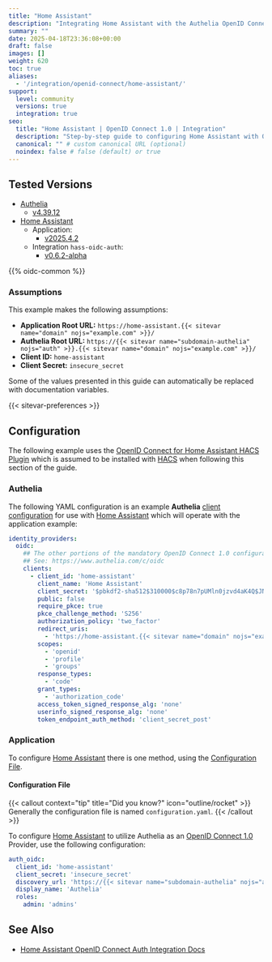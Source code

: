 ```yaml
---
title: "Home Assistant"
description: "Integrating Home Assistant with the Authelia OpenID Connect 1.0 Provider."
summary: ""
date: 2025-04-18T23:36:08+00:00
draft: false
images: []
weight: 620
toc: true
aliases:
  - '/integration/openid-connect/home-assistant/'
support:
  level: community
  versions: true
  integration: true
seo:
  title: "Home Assistant | OpenID Connect 1.0 | Integration"
  description: "Step-by-step guide to configuring Home Assistant with OpenID Connect 1.0 for secure SSO. Enhance your login flow using Authelia’s modern identity management."
  canonical: "" # custom canonical URL (optional)
  noindex: false # false (default) or true
---
```


## Tested Versions

- [Authelia]
  - [v4.39.12](https://github.com/authelia/authelia/releases/tag/v4.39.12)
- [Home Assistant]
  - Application:
    - [v2025.4.2](https://github.com/home-assistant/core/releases/tag/2025.4.2)
  - Integration `hass-oidc-auth`:
    - [v0.6.2-alpha](https://github.com/christiaangoossens/hass-oidc-auth/releases/tag/v0.6.2-alpha)

{{% oidc-common %}}

### Assumptions

This example makes the following assumptions:

- __Application Root URL:__ `https://home-assistant.{{< sitevar name="domain" nojs="example.com" >}}/`
- __Authelia Root URL:__ `https://{{< sitevar name="subdomain-authelia" nojs="auth" >}}.{{< sitevar name="domain" nojs="example.com" >}}/`
- __Client ID:__ `home-assistant`
- __Client Secret:__ `insecure_secret`

Some of the values presented in this guide can automatically be replaced with documentation variables.

{{< sitevar-preferences >}}

## Configuration

The following example uses the [OpenID Connect for Home Assistant HACS Plugin] which is assumed to be installed with
[HACS](https://hacs.xyz/) when following this section of the guide.

### Authelia

The following YAML configuration is an example __Authelia__ [client configuration] for use with [Home Assistant] which will
operate with the application example:

```yaml {title="configuration.yml"}
identity_providers:
  oidc:
    ## The other portions of the mandatory OpenID Connect 1.0 configuration go here.
    ## See: https://www.authelia.com/c/oidc
    clients:
      - client_id: 'home-assistant'
        client_name: 'Home Assistant'
        client_secret: '$pbkdf2-sha512$310000$c8p78n7pUMln0jzvd4aK4Q$JNRBzwAo0ek5qKn50cFzzvE9RXV88h1wJn5KGiHrD0YKtZaR/nCb2CJPOsKaPK0hjf.9yHxzQGZziziccp6Yng'  # The digest of 'insecure_secret'.
        public: false
        require_pkce: true
        pkce_challenge_method: 'S256'
        authorization_policy: 'two_factor'
        redirect_uris:
          - 'https://home-assistant.{{< sitevar name="domain" nojs="example.com" >}}/auth/oidc/callback'
        scopes:
          - 'openid'
          - 'profile'
          - 'groups'
        response_types:
          - 'code'
        grant_types:
          - 'authorization_code'
        access_token_signed_response_alg: 'none'
        userinfo_signed_response_alg: 'none'
        token_endpoint_auth_method: 'client_secret_post'
```

### Application

To configure [Home Assistant] there is one method, using the [Configuration File](#configuration-file).

#### Configuration File

{{< callout context="tip" title="Did you know?" icon="outline/rocket" >}}
Generally the configuration file is named `configuration.yaml`.
{{< /callout >}}

To configure [Home Assistant] to utilize Authelia as an [OpenID Connect 1.0] Provider, use the following configuration:

```yaml {title="configuration.yaml"}
auth_oidc:
  client_id: 'home-assistant'
  client_secret: 'insecure_secret'
  discovery_url: 'https://{{< sitevar name="subdomain-authelia" nojs="auth" >}}.{{< sitevar name="domain" nojs="example.com" >}}/.well-known/openid-configuration'
  display_name: 'Authelia'
  roles:
    admin: 'admins'
```

## See Also

- [Home Assistant OpenID Connect Auth Integration Docs](https://github.com/christiaangoossens/hass-oidc-auth)

[Home Assistant]: https://www.home-assistant.io/
[OpenID Connect for Home Assistant HACS Plugin]: https://github.com/christiaangoossens/hass-oidc-auth
[Authelia]: https://www.authelia.com
[OpenID Connect 1.0]: ../../introduction.md
[client configuration]: ../../../../configuration/identity-providers/openid-connect/clients.md
